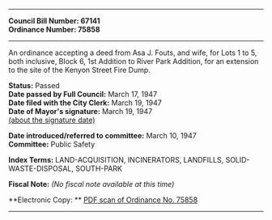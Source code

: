 * * * * *  
  
**Council Bill Number: [](#h0)[](#h2)67141**   
**Ordinance Number: 75858**  
  
* * * * *  
  
An ordinance accepting a deed from Asa J. Fouts, and wife, for Lots 1 to 5, both inclusive, Block 6, 1st Addition to River Park Addition, for an extension to the site of the Kenyon Street Fire Dump.  
  
**Status:** Passed   
**Date passed by Full Council:** March 17, 1947   
**Date filed with the City Clerk:** March 19, 1947   
**Date of Mayor's signature:** March 19, 1947   
[(about the signature date)](/~public/approvaldate.htm)   
  
  
**Date introduced/referred to committee:** March 10, 1947   
**Committee:** Public Safety   
  
**Index Terms:** LAND-ACQUISITION, INCINERATORS, LANDFILLS, SOLID-WASTE-DISPOSAL, SOUTH-PARK  
  
**Fiscal Note:** *(No fiscal note available at this time)*  
  
**Electronic Copy: ** [PDF scan of Ordinance No. 75858](/~archives/Ordinances/Ord_75858.pdf)  
  
* * * * *  
